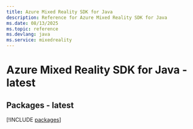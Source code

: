 ```yaml
---
title: Azure Mixed Reality SDK for Java
description: Reference for Azure Mixed Reality SDK for Java
ms.date: 08/13/2025
ms.topic: reference
ms.devlang: java
ms.service: mixedreality
---
```

# Azure Mixed Reality SDK for Java - latest
## Packages - latest
[!INCLUDE [packages](mixed-reality-index.md)]